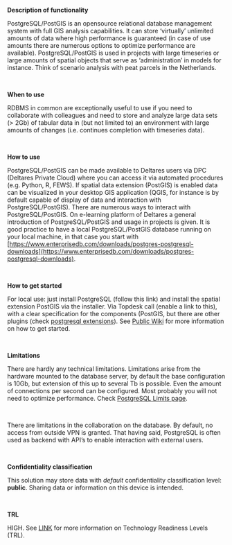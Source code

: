 **Description of functionality**

PostgreSQL/PostGIS is an opensource relational database management system with full GIS analysis capabilities. It can store ‘virtually’ unlimited amounts of data where high performance is guaranteed (in case of use amounts there are numerous options to optimize performance are available). PostgreSQL/PostGIS is used in projects with large timeseries or large amounts of spatial objects that serve as ‘administration’ in models for instance. Think of scenario analysis with peat parcels in the Netherlands.

&nbsp;

**When to use**

RDBMS in common are exceptionally useful to use if you need to collaborate with colleagues and need to store and analyze large data sets (> 2Gb) of tabular data in (but not limited to) an environment with large amounts of changes (i.e. continues completion with timeseries data).

&nbsp;

**How to use**

PostgreSQL/PostGIS can be made available to Deltares users via DPC (Deltares Private Cloud) where you can access it via automated procedures (e.g. Python, R, FEWS). If spatial data extension (PostGIS) is enabled data can be visualized in your desktop GIS application (QGIS, for instance is by default capable of display of data and interaction with PostgreSQL/PostGIS). There are numerous ways to interact with PostgreSQL/PostGIS. On e-learning platform of Deltares a general introduction of PostgreSQL/PostGIS and usage in projects is given.
It is good practice to have a local PostgreSQL/PostGIS database running on your local machine, in that case you start with [https://www.enterprisedb.com/downloads/postgres-postgresql-downloads](https://www.enterprisedb.com/downloads/postgres-postgresql-downloads).

&nbsp;

**How to get started**

For local use: just install PostgreSQL (follow this link) and install the spatial extension PostGIS via the installer.
Via Topdesk call (enable a link to this), with a clear specification for the components (PostGIS, but there are other plugins (check [postgresql extensions](https://www.postgresql.org/download/products/6-postgresql-extensions/)).
See [Public Wiki](https://publicwiki.deltares.nl/pages/viewpage.action?pageId=299926547) for more information on how to get started.

&nbsp;

**Limitations**

There are hardly any technical limitations. Limitations arise from the hardware mounted to the database server, by default the base configuration is 10Gb, but extension of this up to several Tb is possible. Even the amount of connections per second can be configured. Most probably you will not need to optimize performance. Check [PostgreSQL Limits page](https://www.postgresql.org/docs/current/limits.html).

&nbsp;

There are limitations in the collaboration on the database. By default, no access from outside VPN is granted. That having said, PostgreSQL is often used as backend with API’s to enable interaction with external users.

&nbsp;

**Confidentiality classification**

This solution may store data with _default_ confidentiality classification level: __public__. Sharing data or information on this device is intended.

&nbsp;

**TRL**

HIGH. See [LINK](/storage-finder/trl) for more information on Technology Readiness Levels (TRL).
